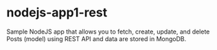 # nodejs-app1-rest
Sample NodeJS app that allows you to fetch, create, update, and delete Posts (model) using REST API and data are stored in MongoDB.
